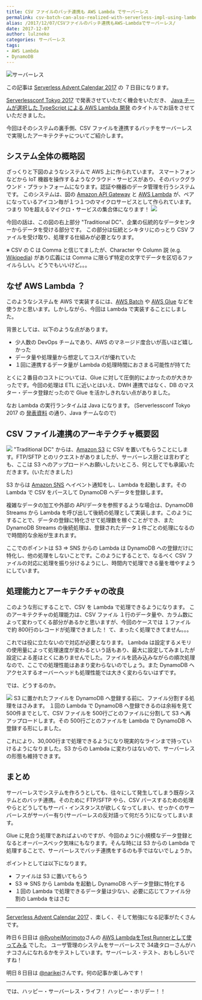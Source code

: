 ```yaml
---
title: CSV ファイルのバッチ連携も AWS Lambda でサーバーレス
permalink: csv-batch-can-also-realized-with-serverless-impl-using-lambda
alias: /2017/12/07/CSVファイルのバッチ連携もAWS-Lambdaでサーバーレス/
date: 2017-12-07
author: lulzneko
categories: サーバーレス
tags:
- AWS Lambda
- DynamoDB
---
```


![](/articles/assets/lulzneko/serverless/serverless.jpg "サーバーレス")

この記事は [Serverless Advent Calendar 2017](https://qiita.com/advent-calendar/2017/serverless) の ７日目になります。

[Serverlessconf Tokyo 2017](http://tokyo.serverlessconf.io/) で発表させていただく機会をいただき、 [Java チームが選択した TypeScript による AWS Lambda 開発](http://riotz.works/slides/?2017-serverless-conf) のタイトルでお話をさせていただきました。

今回はそのシステムの裏手側、CSV ファイルを連携するバッチをサーバーレスで実現したアーキテクチャについてご紹介します。

## システム全体の概略図
ざっくりと下図のようなシステムで AWS 上に作られています。
スマートフォンなどから IoT 機器を操作するようなクラウド・サービスがあり、そのバックグラウンド・プラットフォームになります。認証や機器のデータ管理を行うシステムです。
このシステムは、図の [Amazon API Gateway](https://aws.amazon.com/jp/api-gateway/) と [AWS Lambda](https://aws.amazon.com/jp/lambda/) が、ペアになっているアイコン毎が１つ１つのマイクロサービスとして作られています。つまり 10を超えるマイクロ・サービスの集合体になります！
![](/articles/assets/lulzneko/serverless/batch/01.png)

今回の話は、この図の右上部分 "Traditional DC"、企業の伝統的なデータセンターからデータを受ける部分です。
この部分は伝統とシキタリにのっとり CSV ファイルを受け取り、処理する仕組みが必要となります。

※ CSV の C は Comma と信じてましたが、Character や Column 説 (e.g. [Wikipedia](https://ja.wikipedia.org/wiki/Comma-Separated_Values#character-separated_values)) があり広義には Comma に限らず特定の文字でデータを区切るファイルらしい。どうでもいいけど。。。


## なぜ AWS Lambda ？
このようなシステムを AWS で実装するには、[AWS Batch](https://aws.amazon.com/jp/batch/) や [AWS Glue](https://aws.amazon.com/jp/glue/) などを使うかと思います。しかしながら、今回は Lambda で実装することにしました。

背景としては、以下のような点があります。
- 少人数の DevOps チームであり、AWS のマネージド度合いが高いほど嬉しかった
- データ量や処理量から想定してコスパが優れていた
- １回に連携するデータ量が Lambda の処理時間におさまる可能性が持てた

とくに２番目のコストについては、Glue に対して圧倒的によかったのが大きかったです。今回の処理は ETL に近いとはいえ、DWH 連携ではなく、DB のマスター・データ登録だったので Glue を活かしきれない点がありました。

なお Lambda の実行ランタイムは Java になります。
(Serverlessconf Tokyo 2017 の [発表資料](http://riotz.works/slides/?2017-serverless-conf) の通り、Java チームなので)


## CSV ファイル連携のアーキテクチャ概要図
![](/articles/assets/lulzneko/serverless/batch/02.png)
"Traditional DC" からは、[Amazon S3](https://aws.amazon.com/jp/s3/) に CSV を置いてもらうことにします。FTP/SFTP とのリクエストがありましたが、サーバーレス厨とは言わずとも、ここは S3 へのアップロードへお願いしたいところ、何としてでも承諾いただきます。(いただきました)

S3 からは [Amazon SNS](https://aws.amazon.com/jp/sns/) へイベント通知をし、Lambda を起動します。その Lambda で CSV をパースして DynamoDB へデータを登録します。

複雑なデータの加工や外部の API/データを参照するような場合は、DynamoDB Streams から Lambda を呼び出して後続の処理として実装します。このようにすることで、データの登録に特化させて処理数を稼ぐことができ、また DynamoDB Streams の後続処理は、登録されたデータ１件ごとの処理になるので時間的な余裕が生まれます。

ここでのポイントは S3 ⇒ SNS からの Lambda は DynamoDB への登録だけに特化し、他の処理をしないことです。このようにすることで、なるべく CSV ファイルの対応に処理を振り分けるようにし、時間内で処理できる量を増やすようにしています。


## 処理能力とアーキテクチャの改良
このような形にすることで、CSV を Lambda で処理できるようになります。
このアーキテクチャの処理能力は、CSV ファイル １行のデータ量や、カラム数によって変わってくる部分があるかと思いますが、今回のケースでは １ファイルで約 800行のレコードが処理できました！
て、まったく処理できてません。。。

これでは役に立たないので対応が必要となります。
Lambda は設定するメモリの使用量によって処理速度が変わるという話もあり、最大に設定してみましたが設定による差はとくにありませんでした。ファイルを読み込みながらの順次処理なので、ここでの処理性能はあまり変わらないのでしょう。また DynamoDB へアクセスするオーバーヘッドも処理性能では大きく変わらないはずです。

では、どうするのか。

![](/articles/assets/lulzneko/serverless/batch/03.png)
S3 に置かれたファイルを DynamoDB へ登録する前に、ファイル分割する処理をはさみます。
１回の Lambda で DynamoDB へ登録できるのは余裕を見て 500件までとして、CSV ファイルを 500行ごとのファイルに分割して S3 へ再アップロードします。その 500行ごとのファイルを Lambda で DynamoDB へ登録する形にしました。

これにより、30,000行まで処理できるようになり現実的なラインまで持っていけるようになりました。S3 からの Lambda に変わりはないので、サーバーレスの形態も維持できます。


## まとめ
サーバーレスでシステムを作ろうとしても、往々にして発生してしまう既存システムとのバッチ連携。そのために FTP/SFTP やら、CSV パースするための処理やらとどうしてもサーバ・インスタンスが欲しくなってしまい、せっかくのサーバーレスがサーバー有り(サーバーレスの反対語って何だろう)になってしまいます。

Glue に見合う処理であればよいのですが、今回のように小規模なデータ登録となるとオーバースペック気味にもなります。そんな時には S3 からの Lambda で処理することで、サーバーレスでバッチ連携をするのも手ではないでしょうか。

ポイントとしては以下になります。
- ファイルは S3 に置いてもらう
- S3 ⇒ SNS から Lambda を起動し DynamoDB へデータ登録に特化する
- １回の Lambda で処理できるデータ量は少ない、必要に応じてファイル分割の Lambda をはさむ


----

[Serverless Advent Calendar 2017](https://qiita.com/advent-calendar/2017/serverless) 、楽しく、そして勉強になる記事がたくさんです。

昨日６日目は [@RyoheiMorimoto](https://qiita.com/RyoheiMorimoto)さんの [AWS LambdaをTest Runnerとして使ってみる](https://qiita.com/RyoheiMorimoto/items/6cc8db0e0ec249089c7d) でした。 ユーザ管理のシステムをサーバーレスで 34歳タローさんがハナコさんになれるかをテストしています。サーバーレス・テスト、おもしろいですね！

明日８日目は [@narikei](https://qiita.com/narikei)さんです。何の記事か楽しみです！

----



では、ハッピー・サーバーレス・ライフ！ ハッピー・ホリデー！！

